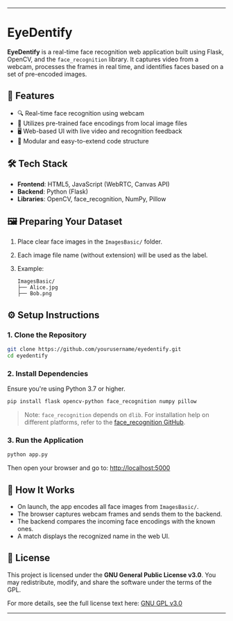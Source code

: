 
---

# EyeDentify

**EyeDentify** is a real-time face recognition web application built using Flask, OpenCV, and the `face_recognition` library. It captures video from a webcam, processes the frames in real time, and identifies faces based on a set of pre-encoded images.

## 🚀 Features

* 🔍 Real-time face recognition using webcam
* 🧠 Utilizes pre-trained face encodings from local image files
* 🖥️ Web-based UI with live video and recognition feedback
* 🧰 Modular and easy-to-extend code structure

## 🛠️ Tech Stack

* **Frontend**: HTML5, JavaScript (WebRTC, Canvas API)
* **Backend**: Python (Flask)
* **Libraries**: OpenCV, face\_recognition, NumPy, Pillow


## 🖼️ Preparing Your Dataset

1. Place clear face images in the `ImagesBasic/` folder.
2. Each image file name (without extension) will be used as the label.
3. Example:

   ```
   ImagesBasic/
   ├── Alice.jpg
   ├── Bob.png
   ```

## ⚙️ Setup Instructions

### 1. Clone the Repository

```bash
git clone https://github.com/yourusername/eyedentify.git
cd eyedentify
```

### 2. Install Dependencies

Ensure you're using Python 3.7 or higher.

```bash
pip install flask opencv-python face_recognition numpy pillow
```

> Note: `face_recognition` depends on `dlib`. For installation help on different platforms, refer to the [face\_recognition GitHub](https://github.com/ageitgey/face_recognition#installation).

### 3. Run the Application

```bash
python app.py
```

Then open your browser and go to: [http://localhost:5000](http://localhost:5000)

## 🧪 How It Works

* On launch, the app encodes all face images from `ImagesBasic/`.
* The browser captures webcam frames and sends them to the backend.
* The backend compares the incoming face encodings with the known ones.
* A match displays the recognized name in the web UI.



## 📜 License

This project is licensed under the **GNU General Public License v3.0**.
You may redistribute, modify, and share the software under the terms of the GPL.

For more details, see the full license text here: [GNU GPL v3.0](https://www.gnu.org/licenses/gpl-3.0.en.html)

---
